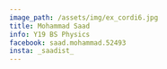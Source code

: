 ```yaml
---
image_path: /assets/img/ex_cordi6.jpg
title: Mohammad Saad
info: Y19 BS Physics
facebook: saad.mohammad.52493
insta: _saadist_
---
```

